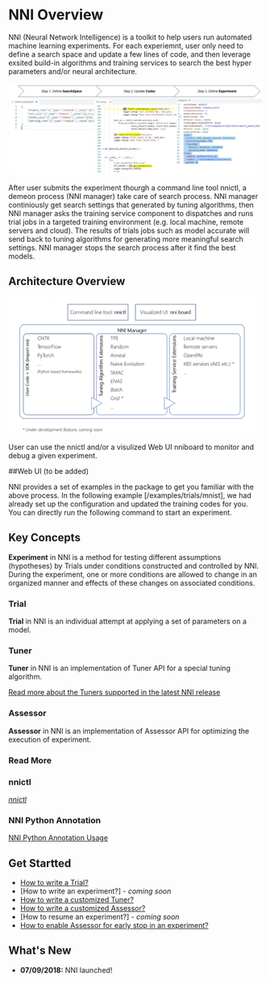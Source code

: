 # NNI Overview

NNI (Neural Network Intelligence) is a toolkit to help users run automated machine learning experiments. For each experiemnt, user only need to define a search space and update a few lines of code, and then leverage exsited build-in algorithms and training services to search the best hyper parameters and/or neural architecture.

<p align="center">
<img src="./img/3_steps.jpg" alt="drawing"/>
</p>

After user submits the experiment thourgh a command line tool nnictl, a demeon process (NNI manager) take care of search process. NNI manager continiously get search settings that generated by tuning algorithms, then NNI manager asks the training service component to dispatches and runs trial jobs in a targeted training environment (e.g. local machine, remote servers and cloud). The results of trials jobs such as model accurate will send back to tuning algorithms for generating more meaningful search settings. NNI manager stops the search process after it find the best models.

## Architecture Overview
<p align="center">
<img src="./nni_overview.png" alt="drawing" width="800"/>
</p>

User can use the nnictl and/or a visulized Web UI nniboard to monitor and debug a given experiment.

##Web UI (to be added)

NNI provides a set of examples in the package to get you familiar with the above process. In the following example [/examples/trials/mnist], we had already set up the configuration and updated the training codes for you. You can directly run the following command to start an experiment. 

## Key Concepts

**Experiment** in NNI is a method for testing different assumptions (hypotheses) by Trials under conditions constructed and controlled by NNI. During the experiment, one or more conditions are allowed to change in an organized manner and effects of these changes on associated conditions.


### **Trial**
**Trial** in NNI is an individual attempt at applying a set of parameters on a model. 

### **Tuner**
**Tuner** in NNI is an implementation of Tuner API for a special tuning algorithm.

[Read more about the Tuners supported in the latest NNI release](../src/sdk/pynni/nni/README.md)

### **Assessor**
**Assessor** in NNI is an implementation of Assessor API for optimizing the execution of experiment.


### **Read More**

### **nnictl**
[*nnictl*](NNICTLDOC.md)


### **NNI Python Annotation**
[NNI Python Annotation Usage](../tools/nni_annotation/README.md)

## Get Startted
* [How to write a Trial?](howto_1_WriteTrial.md)
* [How to write an experiment?] - *coming soon*
* [How to write a customized Tuner?](howto_2_CustomizedTuner.md)
* [How to write a customized Assessor?](../examples/assessors/README.md)
* [How to resume an experiment?] - *coming soon*
* [How to enable Assessor for early stop in an experiment?](EnableAssessor.md)

## What's New
* **07/09/2018:** NNI launched!

